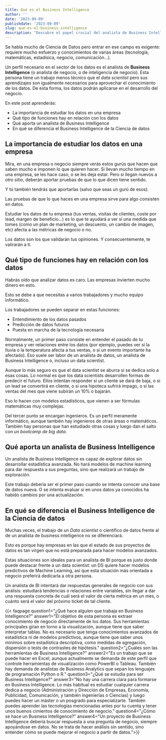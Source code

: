 ```yaml
---
title: Qué es el Business Intelligence
author: ''
date: '2023-09-09'
publishdate: '2023-09-09'
slug: que-es-el-business-intelligence
description: "Descubre el papel crucial del analista de Business Intelligence en el mundo de los datos. Aprende cómo se diferencia de la Ciencia de Datos y por qué este perfil es esencial para las empresas que buscan aprovechar el poder de sus datos para impulsar decisiones informadas y estratégicas. Te guiamos por las responsabilidades, herramientas y formación necesaria para entrar en este apasionante campo."
---
```


Se habla mucho de Ciencia de Datos pero entrar en ese campo es exigente: requiere mucho esfuerzo y conocimientos de varias áreas (tecnología, matemáticas, estadísica, negocio, comunicación...). 

Un perfil necesario en el sector de los datos es el analista de **Business Intelligence** (o analista de negocio, o de inteligencia de negocio). Esta persona tiene un trabajo menos técnico que el _data scientist_ pero sus aprendizajes son igualmente necesarios para aprovechar el conocimiento de los datos. De esta forma, los datos podrán aplicarse en el desarrollo del negocio. 

En este post aprenderás: 

- La importancia de estudiar los datos en una empresa
- Qué tipo de funciones hay en relación con los datos
- Qué aporta un analista de Business Intelligence
- En qué se diferencia el Business Intelligence de la Ciencia de datos


## La importancia de estudiar los datos en una empresa

Mira, en una empresa o negocio siempre verás estos gurús que hacen que saben mucho e imponen lo que quieren hacer. Si llevan mucho tiempo en una empresa, se les hace caso, o se les deja estar. Pero si llegan nuevos a otro sitio, deberán aportar pruebas de que lo que dicen tiene sentido. 

Y tú también tendrás que aportarlas (salvo que seas un gurú de esos). 

Las pruebas de que lo que haces en una empresa sirve para algo consisten en datos. 

Estudiar los datos de tu empresa (tus ventas, visitas de clientes, coste por lead, margen de beneficio...) es lo que te ayudará a ver si una medida que tomes (como un plan de marketing, un descuento, un cambio de imagen, etc) afecta a las métricas de negocio o no. 

Los datos son los que validarán tus opiniones. Y consecuentemente, te valirarán a ti. 


## Qué tipo de funciones hay en relación con los datos

Habrás oído que analizar datos es caro. Las empresas invierten mucho dinero en esto. 

Esto se debe a que necesitas a varios trabajadores y mucho equipo informático. 

Los trabajadores se pueden separar en estas funciones: 

- Entendimiento de los datos pasados
- Predicción de datos futuros
- Puesta en marcha de la tecnología necesaria

Normalmente, un primer paso consiste en entender el pasado de tu empresa y ver relaciones entre los datos (por ejemplo, puedes ver si la lluvia o la temperatura afecta a tus ventas, o si un evento importante ha afectado). Eso suele ser labor de un analista de datos, un analista de Business Intelligence o, incluso un data scientist. 

Aunque lo más seguro es que el data scientist se aburra si se dedica solo a esas cosas. Lo normal es que los data scientists desarrollen formas de predecir el futuro. Ellos intentan responder si un cliente se dará de baja, o si un lead se convertirá en cliente, o si una hipoteca sufrirá impago, o si las ventas del mes que viene subirán un 10% o bajarán. 

Eso lo hacen con modelos estadísticos, que vienen a ser fórmulas matemáticas muy complejas. 

Del tercer punto se encargan ingenieros. Es un perfil meramente informático, aunque también hay ingenieros de otras áreas o matemáticos. También hay personas que han estudiado otras cosas y luego dan el salto con un _bootcamp de big data._


## Qué aporta un analista de Business Intelligence

Un analista de Business Intelligence es capaz de explorar datos sin desarrollar estadística avanzada. No hará modelos de machine learning para dar respuesta a sus preguntas, sino que realizará un trabajo de exploración. 

Este trabajo debería ser el primer paso cuando se intenta conocer una base de datos nueva. O se intenta evaluar si en unos datos ya conocidos ha habido cambios por una actualización.

## En qué se diferencia el Business Intelligence de la Ciencia de datos

Muchas veces, el trabajo de un _Data scientist_ o científico de datos frente al de un analista de business intelligence no se diferenciará. 

Esto es porque hay empresas en las que el estado de sus proyectos de datos es tan virgen que no está preparada para hacer modelos avanzados. 

Estas situaciones son ideales para un analista de BI porque es justo donde puede destacar frente a un data scientist: un DS quiere hacer modelos predictivos de Machine Learning, así que esta situación más orientada a negocio preferirá dedicarla a otra persona. 

Un analista de BI intentará dar respuestas generales de negocio con sus análisis: estudiará tendencias o relaciones entre variables, sin llegar a dar una respuesta concreta de cuál será el valor de cierta métrica en un mes, o cuánto será el valor del próximo ticket de tal cliente.

{{< faqpage question1="¿Qué hace alguien que trabaja en Business Intelligence?" answer1="El objetivo de esta persona es extraer conocimiento de negocio directamente de los datos. Sus herramientas principales giran en torno a la visualización, aunque tiene que saber interpretar tablas. No es necesario que tenga conocimientos avanzados de estadística ni de modelos predictivos, aunque tiene que saber unos mínimos sobre estadística descriptiva, como medidas de agregación, dispersión o tests de contrastes de hipótesis." question2="¿Cuáles son las herramientas de Business Intelligence?" answer2="Es un trabajo que se puede hacer en Excel, aunque actualmente se demanda de este perfil que controle herramientas de visualización como PowerBI o Tableau. También hay demanda de analistas de Business Analytics que sepan los lenguajes de programación Python o R." question3="¿Qué se estudia para ser Business Intelligence?" answer3="No hay una carrera clara para formarse en Business Intelligence. Lo más habitual es estudiar cualquier carrera dedica a negocio (Administración y Dirección de Empresas, Economía, Publicidad, Comunicación, y también ingenierías o Ciencias) y luego puedes hacer un máster o un posgrado para especializarte. También puedes aprender las tecnologías mencionadas antes por tu cuenta y tener unos buenos cimientos de conocimiento de negocio." question4="¿Cómo se hace un Business Intelligence?" answer4="Un proyecto de Business Intelligence debería buscar respuesta a una pregunta de negocio, siempre apoyándose en datos. No se trata de hacer análisis sin sentido, sino entender cómo se puede mejorar el negocio a partir de datos.">}}
